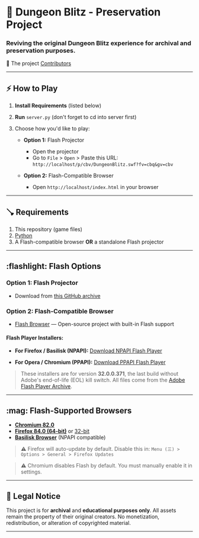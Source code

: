 # 🏰 Dungeon Blitz - Preservation Project

### Reviving the original Dungeon Blitz experience for archival and preservation purposes.

:paw_prints: The project [Contributors](../../contributors)

---

## ⚡ How to Play

1. **Install Requirements** (listed below)
2. **Run** `server.py` (don't forget to cd into server first)
3. Choose how you'd like to play:

   * **Option 1:** Flash Projector

     * Open the projector
     * Go to `File` > `Open` > Paste this URL:
       `http://localhost/p/cbv/DungeonBlitz.swf?fv=cbq&gv=cbv`
   * **Option 2:** Flash-Compatible Browser

     * Open `http://localhost/index.html` in your browser

---

## 🪠 Requirements

1. This repository (game files)
2. [Python](https://www.python.org/)
3. A Flash-compatible browser **OR** a standalone Flash projector

---

## \:flashlight: Flash Options

### Option 1: Flash Projector

* Download from [this GitHub archive](https://github.com/Grubsic/Adobe-Flash-Player-Debug-Downloads-Archive)

### Option 2: Flash-Compatible Browser

* [Flash Browser](https://github.com/radubirsan/FlashBrowser) — Open-source project with built-in Flash support

#### Flash Player Installers:

* **For Firefox / Basilisk (NPAPI):**
  [Download NPAPI Flash Player](https://archive.org/download/flashplayerarchive/pub/flashplayer/installers/archive/fp_32.0.0.371_archive.zip/32_0_r0_371%2Fflashplayer32_0r0_371_win.exe)

* **For Opera / Chromium (PPAPI):**
  [Download PPAPI Flash Player](https://archive.org/download/flashplayerarchive/pub/flashplayer/installers/archive/fp_32.0.0.371_archive.zip/32_0_r0_371%2Fflashplayer32_0r0_371_winpep.exe)

> These installers are for version **32.0.0.371**, the last build without Adobe's end-of-life (EOL) kill switch. All files come from the [Adobe Flash Player Archive](https://archive.org/download/flashplayerarchive/).

---

## \:mag: Flash-Supported Browsers

* **[Chromium 82.0](https://chromium.en.uptodown.com/windows/download/2181158)**
* **[Firefox 84.0 (64-bit)](https://download-installer.cdn.mozilla.net/pub/firefox/releases/84.0/win64/en-US/Firefox%20Setup%2084.0.exe)** or [32-bit](https://download-installer.cdn.mozilla.net/pub/firefox/releases/84.0/win32/en-US/Firefox%20Setup%2084.0.exe)
* **[Basilisk Browser](https://www.basilisk-browser.org/)** (NPAPI compatible)

> ⚠️ Firefox will auto-update by default. Disable this in:
> `Menu (三) > Options > General > Firefox Updates`

> ⚠️ Chromium disables Flash by default. You must manually enable it in settings.

---
## 📜 Legal Notice

This project is for **archival** and **educational purposes only**. All assets remain the property of their original creators. No monetization, redistribution, or alteration of copyrighted material.


---
